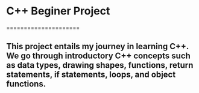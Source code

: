 # C++ Beginer Project
=====================
## This project entails my journey in learning C++. We go through introductory C++ concepts such as data types, drawing shapes, functions, return statements, if statements, loops, and object functions.  
